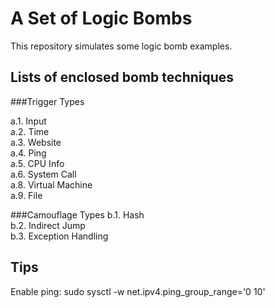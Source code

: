 A Set of Logic Bombs
====
This repository simulates some logic bomb examples.

Lists of enclosed bomb techniques 
----
###Trigger Types

a.1. Input  
a.2. Time  
a.3. Website  
a.4. Ping  
a.5. CPU Info  
a.6. System Call  
a.8. Virtual Machine   
a.9. File  

###Camouflage Types
b.1. Hash  
b.2. Indirect Jump  
b.3. Exception Handling

Tips
----
Enable ping: sudo sysctl -w net.ipv4.ping_group_range='0 10'  

